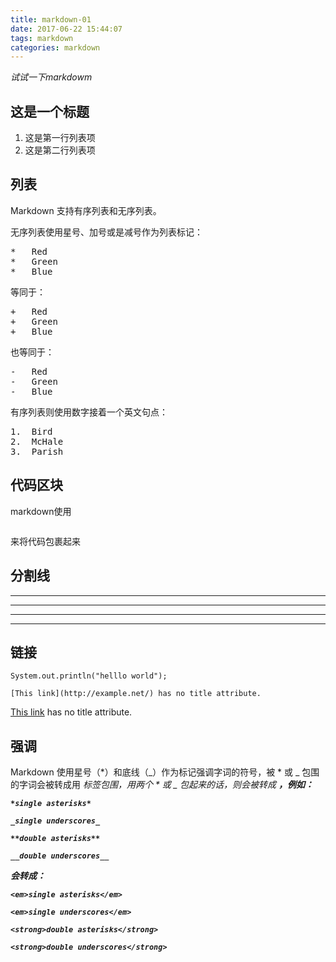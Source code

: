```yaml
---
title: markdown-01
date: 2017-06-22 15:44:07
tags: markdown
categories: markdown
---
```

*试试一下markdowm*
## 这是一个标题
1. 这是第一行列表项
2. 这是第二行列表项

## 列表

Markdown 支持有序列表和无序列表。

无序列表使用星号、加号或是减号作为列表标记：
<pre>
*   Red
*   Green
*   Blue
</pre>
等同于：
<pre>
+   Red
+   Green
+   Blue
</pre>
也等同于：
<pre>
-   Red
-   Green
-   Blue
</pre>
有序列表则使用数字接着一个英文句点：
<pre>
1.  Bird
2.  McHale
3.  Parish
</pre>

## 代码区块
markdown使用<pre></pre><code></code> 来将代码包裹起来

## 分割线

* * *
***
*****
- - -
## 链接
```
System.out.println("helllo world");
```
```
[This link](http://example.net/) has no title attribute.
```
[This link](http://example.net/) has no title attribute.

## 强调
Markdown 使用星号（*）和底线（_）作为标记强调字词的符号，被 * 或 _ 包围的字词会被转成用 <em> 标签包围，用两个 * 或 _ 包起来的话，则会被转成 <strong>，例如：
```
*single asterisks*

_single underscores_

**double asterisks**

__double underscores__
```
会转成：
```
<em>single asterisks</em>

<em>single underscores</em>

<strong>double asterisks</strong>

<strong>double underscores</strong>
```
